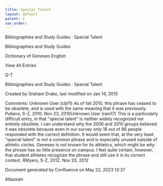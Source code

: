 ```yaml
---
title: Special Talent
layout: default
parent: S
nav_order:
---
```


Bibliographies and Study Guides : Special Talent

Bibliographies and Study Guides

Dictionary of Geneseo English

View All Entries

Q-T

Bibliographies and Study Guides : Special Talent

Created by  Graham Drake, last modified on Jan 14, 2015

Comments: Unknown User (clp11) As of fall 2010, this phrase has ceased to be obsolete, and is used with the same meaning that it was previously. Pullano, S-Z, 2010. Nov 23, 2010Unknown User (ram17) This is a particularly difficult entry, in that &quot;special talent&quot; is neither widely recognized nor entirely obsolete. I can understand why the 2006 and 2010 groups believed it was obsolete because even in our survey only 18 out of 86 people responded with the correct definition. It would seem that, at the very least, &quot;special talent&quot; is not a common phrase and is especially unused outside of athletic circles. Geneseo is not known for its athletics, which might be why the phrase has so little presence on campus. I feel quite certain, however, that student athletes recognize the phrase and still use it in its correct context. RMyers, S-Z, 2012. Nov 20, 2012

Document generated by Confluence on May 22, 2023 12:37

Atlassian
